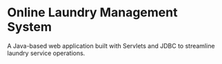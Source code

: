 # Online Laundry Management System
A Java-based web application built with Servlets and JDBC to streamline laundry service operations.
